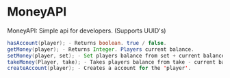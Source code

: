 MoneyAPI
========

MoneyAPI: Simple api for developers. (Supports UUID's)

```java
hasAccount(player); - Returns boolean. true / false.
getMoney(player); - Returns Integer. Players current balance.
setMoney(player, set); - Set players balance from set + current balance.
takeMoney(Player, take); - Takes players balance from take - current balance.
createAccount(player); - Creates a account for the 'player'.
```
